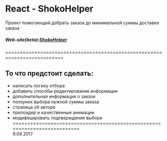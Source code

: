 # React - **ShokoHelper** </br>
Проект помогающий добрать заказа до минимальной суммы доставки заказа</br>
##### Web-site(beta):[ShokoHelper](https://moonw1nd.github.io/React/public/)</br>
==========================================================================
## То что предстоит сделать:
- написать логику отбора
- добавить способы редактирования информации
- дополнительная информация о заказе
- ползунок выбора нужной суммы заказа
- страница об авторе
- прелоадер и качественные анимации
- модифецировать подтверждение выбора
==========================================================================</br>
9.09.2017
